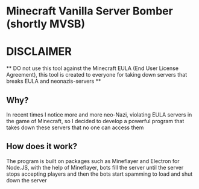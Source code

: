 # Minecraft Vanilla Server Bomber (shortly MVSB)

# DISCLAIMER
** DO not use this tool against the Minecraft EULA (End User License Agreement), this tool is created to everyone for taking down servers that breaks EULA and neonazis-servers **

## Why?
In recent times I notice more and more neo-Nazi, violating EULA servers in the game of Minecraft, so I decided to develop a powerful program that takes down these servers that no one can access them

## How does it work?
The program is built on packages such as Mineflayer and Electron for Node.JS, with the help of Mineflayer, bots fill the server until the server stops accepting players and then the bots start spamming to load and shut down the server
